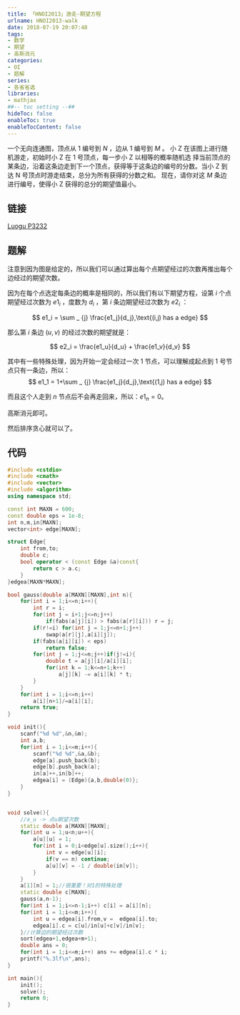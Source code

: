```yaml
---
title: 「HNOI2013」游走-期望方程
urlname: HNOI2013-walk
date: 2018-07-19 20:07:48
tags:
- 数学
- 期望
- 高斯消元
categories: 
- OI
- 题解
series:
- 各省省选
libraries:
- mathjax 
##-- toc setting --##
hideToc: false
enableToc: true
enableTocContent: false
---
```


一个无向连通图，顶点从 $1$ 编号到 $N$ ，边从 $1$ 编号到 $M$ 。 小 Z 在该图上进行随机游走，初始时小 Z 在 $1$ 号顶点，每一步小 Z 以相等的概率随机选 择当前顶点的某条边，沿着这条边走到下一个顶点，获得等于这条边的编号的分数。当小 Z 到达 N 号顶点时游走结束，总分为所有获得的分数之和。 现在，请你对这 $M$ 条边进行编号，使得小 Z 获得的总分的期望值最小。

<!--more-->

## 链接

[Luogu P3232](https://www.luogu.org/problemnew/show/P3232)

## 题解

注意到因为图是给定的，所以我们可以通过算出每个点期望经过的次数再推出每个边经过的期望次数。

因为在每个点选定每条边的概率是相同的，所以我们有以下期望方程，设第 $i$ 个点期望经过次数为 $e1_i$ ，度数为 $d_i$ ，第 $i$ 条边期望经过次数为 $e2_i$ ：

$$
e1_i = \sum _ {j} \frac{e1_j}{d_j},\text{(i,j) has a edge}  
$$

那么第 $i$ 条边 $(u,v)$ 的经过次数的期望就是：

$$
e2_i = \frac{e1_u}{d_u} + \frac{e1_v}{d_v}
$$

其中有一些特殊处理，因为开始一定会经过一次 1 节点，可以理解成起点到 1 号节点只有一条边，所以：
$$
e1_1 = 1+\sum _ {j} \frac{e1_j}{d_j},\text{(1,j) has a edge}
$$

而且这个人走到 $n$ 节点后不会再走回来，所以：$e1_n = 0$。

高斯消元即可。

然后排序贪心就可以了。

## 代码


```cpp
#include <cstdio>
#include <cmath>
#include <vector>
#include <algorithm>
using namespace std;

const int MAXN = 600;
const double eps = 1e-8;
int n,m,in[MAXN];
vector<int> edge[MAXN];

struct Edge{
    int from,to;
    double c;
    bool operator < (const Edge &a)const{
        return c > a.c;
    }
}edgea[MAXN*MAXN];

bool gauss(double a[MAXN][MAXN],int n){
    for(int i = 1;i<=n;i++){
        int r = i;
        for(int j = i+1;j<=n;j++)
            if(fabs(a[j][i]) > fabs(a[r][i])) r = j;
        if(r!=i) for(int j = 1;j<=n+1;j++)
            swap(a[r][j],a[i][j]);
        if(fabs(a[i][i]) < eps)
            return false;
        for(int j = 1;j<=n;j++)if(j!=i){
            double t = a[j][i]/a[i][i];
            for(int k = 1;k<=n+1;k++)
                a[j][k] -= a[i][k] * t;
        }
    }
    for(int i = 1;i<=n;i++)
        a[i][n+1]/=a[i][i];
    return true;
}

void init(){
    scanf("%d %d",&n,&m);
    int a,b;
    for(int i = 1;i<=m;i++){
        scanf("%d %d",&a,&b);	
        edge[a].push_back(b);
        edge[b].push_back(a);
        in[a]++,in[b]++;
        edgea[i] = (Edge){a,b,double(0)};
    }
}


void solve(){
    //a_u -> 点u期望次数
    static double a[MAXN][MAXN];
    for(int u = 1;u<n;u++){
        a[u][u] = 1;
        for(int i = 0;i<edge[u].size();i++){
            int v = edge[u][i];
            if(v == n) continue;
            a[u][v] = -1 / double(in[v]);
        }
    }
    a[1][n] = 1;//很重要！对1的特殊处理
    static double c[MAXN];
    gauss(a,n-1);
    for(int i = 1;i<=n-1;i++) c[i] = a[i][n];
    for(int i = 1;i<=m;i++){
        int u = edgea[i].from,v =  edgea[i].to;
        edgea[i].c = c[u]/in[u]+c[v]/in[v];
    }//计算边的期望经过次数
    sort(edgea+1,edgea+m+1);
    double ans = 0;
    for(int i = 1;i<=m;i++) ans += edgea[i].c * i;
    printf("%.3lf\n",ans);
}

int main(){
    init();
    solve();
    return 0;
}
```

